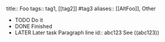 title:: Foo
tags:: tag1, [[tag2]] #tag3
aliases:: [[AltFoo]], Other

- TODO Do it
- DONE Finished
- LATER Later task
Paragraph line
id:: abc123
See ((abc123))

